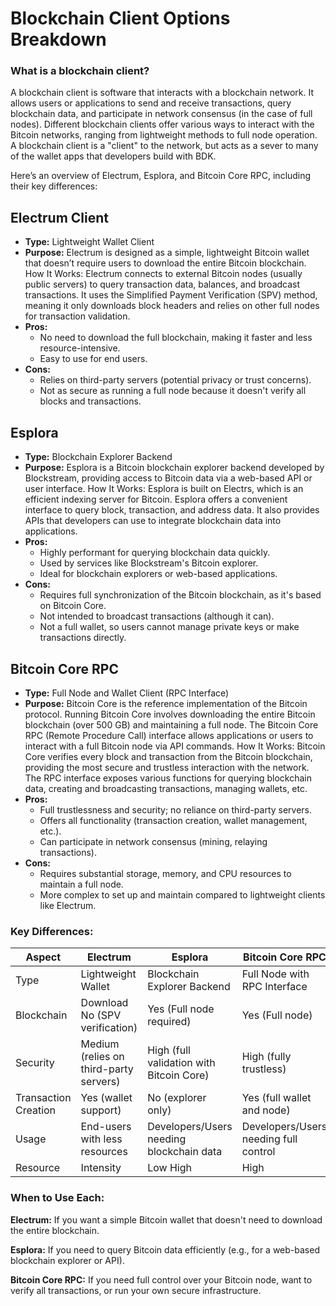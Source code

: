 # Blockchain Client Options Breakdown

### What is a blockchain client?
A blockchain client is software that interacts with a blockchain network. It allows users or applications to send and receive transactions, query blockchain data, and participate in network consensus (in the case of full nodes). Different blockchain clients offer various ways to interact with the Bitcoin networks, ranging from lightweight methods to full node operation. A blockchain client is a "client" to the network, but acts as a sever to many of the wallet apps that developers build with BDK.

Here’s an overview of Electrum, Esplora, and Bitcoin Core RPC, including their key differences:

## Electrum Client
- **Type:** Lightweight Wallet Client
- **Purpose:** Electrum is designed as a simple, lightweight Bitcoin wallet that doesn’t require users to download the entire Bitcoin blockchain.
How It Works: Electrum connects to external Bitcoin nodes (usually public servers) to query transaction data, balances, and broadcast transactions. It uses the Simplified Payment Verification (SPV) method, meaning it only downloads block headers and relies on other full nodes for transaction validation.
- **Pros:**
    - No need to download the full blockchain, making it faster and less resource-intensive.
    - Easy to use for end users.
- **Cons:**
    - Relies on third-party servers (potential privacy or trust concerns).
    - Not as secure as running a full node because it doesn't verify all blocks and transactions.
## Esplora
- **Type:** Blockchain Explorer Backend
- **Purpose:** Esplora is a Bitcoin blockchain explorer backend developed by Blockstream, providing access to Bitcoin data via a web-based API or user interface.
How It Works: Esplora is built on Electrs, which is an efficient indexing server for Bitcoin. Esplora offers a convenient interface to query block, transaction, and address data. It also provides APIs that developers can use to integrate blockchain data into applications.
- **Pros:**
    - Highly performant for querying blockchain data quickly.
    - Used by services like Blockstream's Bitcoin explorer.
    - Ideal for blockchain explorers or web-based applications.
- **Cons:**
    - Requires full synchronization of the Bitcoin blockchain, as it's based on Bitcoin Core.
    - Not intended to broadcast transactions (although it can).
    - Not a full wallet, so users cannot manage private keys or make transactions directly.
## Bitcoin Core RPC
- **Type:** Full Node and Wallet Client (RPC Interface)
- **Purpose:** Bitcoin Core is the reference implementation of the Bitcoin protocol. Running Bitcoin Core involves downloading the entire Bitcoin blockchain (over 500 GB) and maintaining a full node. The Bitcoin Core RPC (Remote Procedure Call) interface allows applications or users to interact with a full Bitcoin node via API commands.
How It Works: Bitcoin Core verifies every block and transaction from the Bitcoin blockchain, providing the most secure and trustless interaction with the network. The RPC interface exposes various functions for querying blockchain data, creating and broadcasting transactions, managing wallets, etc.
- **Pros:**
    - Full trustlessness and security; no reliance on third-party servers.
    - Offers all functionality (transaction creation, wallet management, etc.).
    - Can participate in network consensus (mining, relaying transactions).
- **Cons:**
    - Requires substantial storage, memory, and CPU resources to maintain a full node.
    - More complex to set up and maintain compared to lightweight clients like Electrum.

### Key Differences:
| Aspect	| Electrum	| Esplora	| Bitcoin Core RPC | 
| - | - | - | - | 
| Type	| Lightweight Wallet	| Blockchain Explorer Backend	| Full Node with RPC Interface | 
| Blockchain | Download	No (SPV verification)	| Yes (Full node required)	| Yes (Full node) | 
| Security	| Medium (relies on third-party servers)	| High (full validation with Bitcoin Core)	| High (fully trustless) | 
| Transaction Creation	| Yes (wallet support)	| No (explorer only)	| Yes (full wallet and node) | 
| Usage	| End-users with less resources	| Developers/Users needing blockchain data	| Developers/Users needing full control | 
| Resource | Intensity	| Low	High	| High | 

### When to Use Each:
**Electrum:** If you want a simple Bitcoin wallet that doesn't need to download the entire blockchain.

**Esplora:** If you need to query Bitcoin data efficiently (e.g., for a web-based blockchain explorer or API).

**Bitcoin Core RPC:** If you need full control over your Bitcoin node, want to verify all transactions, or run your own secure infrastructure.

